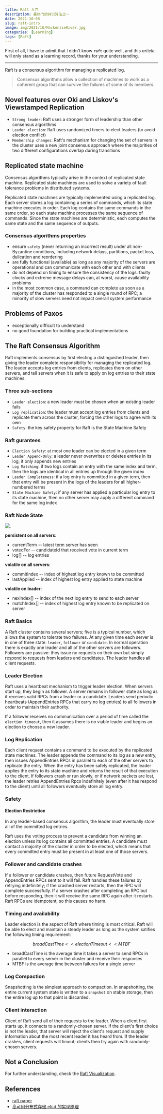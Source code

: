 ```yaml
---
title: Raft 入门
description: 最热门的共识算法之一
date: 2021-10-08
slug: raft-intro
image: img/2021/10/MackenzieRiver.jpg
categories: [Learning]
tags: [Raft]
---
```


First of all, I have to admit that I didn't know `raft` quite well, and this _article_ will only stand as a learning record, thanks for your understanding.

---

Raft is a consensus algorithm for managing a replicated log.

> Consensus algorithms allow a collection of machines to work as a coherent group that can survive the failures of some of its members.

## Novel features over Oki and Liskov's Viewstamped Replication

- `Strong leader`: Raft uses a stronger form of leadership than other consensus algorithms
- `Leader election`: Raft uses randomized timers to elect leaders (to avoid election conflict)
- `Membership changes`: Raft's mechanism for changing the set of servers in the cluster uses a new joint consensus approach where the majorities of two different configurations overlap during transitions

## Replicated state machine

Consensus algorithms typically arise in the context of replicated state machine. Replicated state machines are used to solve a variety of fault tolerance problems in distributed systems.

Replicated state machines are typically implemented using a replicated log. Each server stores a log containing a series of commands, which its state machine executes in order. Each log contains the same commands in the same order, so each state machine processes the same sequence of commands. Since the state machines are deterministic, each computes the same state and the same sequence of outputs.

### Consensus algorithms properties

- ensure `safety` (never returning an incorrect result) under all non-Byzantine conditions, including network delays, partitions, packet loss, dulication and reordering
- are fully functional (available) as long as any majority of the servers are operational and can communicate with each other and with clients
- do not depend on timing to ensure the consistency of the logs: faulty clocks and extreme message delays can, at worst, cause availability problems
- in the most common case, a command can complete as soon as a majority of the cluster has responded to a single round of RPC; a minority of slow servers need not impact overall system performance

## Problems of Paxos

- exceptionally difficult to understand
- no good foundation for building practical implementations

## The Raft Consensus Algorithm

Raft implements consensus by first electing a distinguished leader, then giving the leader complete responsibility for managing the replicated log. The leader accepts log entries from clients, replicates them on other servers, and tell servers when it is safe to apply on log entries to their state machines.

### Three sub-sections

- `Leader election`: a new leader must be chosen when an existing leader fails
- `Log replication`: the leader must accept log entries from clients and replicate them across the cluster, forcing the other logs to agree with its own
- `Safety`: the key safety property for Raft is the State Machine Safety

### Raft gurantees

- `Election Safety`: at most one leader can be elected in a given term
- `Leader Append-Only`: a leader never overwrites or deletes entries in its log; it only appends new entries
- `Log Matching`: if two logs contain an entry with the same index and term, then the logs are identical in all entries up through the given index
- `Leader Completeness`: if a log entry is committed in a given term, then that entry will be present in the logs of the leaders for all higher-numbered terms
- `State Machine Safety`: if any server has applied a particular log entry to its state machine, then no other server may apply a different command for the same log index

### Raft Node State

![.](img/2021/10/raft-state.png)

**persistent on all servers**:

- currentTerm -- latest term server has seen
- votedFor -- candidateId that received vote in current term
- log[] -- log entries

**volatile on all servers**:

- commitIndex -- index of highest log entry known to be committed
- lastApplied -- index of highest log entry applied to state machine

**volatile on leader**:

- nexIndex[] -- index of the next log entry to send to each server
- matchIndex[] -- index of highest log entry known to be replicated on server

### Raft Basics

A Raft cluster contains several servers; five is a typical number, which allows the system to tolerate two failures. At any given time each server is in one of three state: `leader`, `follower` or `candidate`. In normal operation there is exactly one leader and all of the other servers are followers. Followers are passive: they issue no requests on their own but simply respond to requests from leaders and candidates. The leader handles all client requests.

### Leader Election

Raft uses a heartbeat mechanism to trigger leader election. When servers start up, they begin as follower. A server remains in follower state as long as it receives valid RPCs from a leader or a candidate. Leaders send periodic heartbeats (AppendEntries RPCs that carry no log entries) to all followers in order to maintain their authority.

If a follower receives no communication over a period of time called the `election timeout`, then it assumes there is no viable leader and begins an election to choose a new leader.

### Log Replication

Each client request contains a command to be executed by the replicated state machines. The leader appends the command to its log as a new entry, then issues AppendEntries RPCs in parallel to each of the other servers to replicate the entry. When the entry has been safely replicated, the leader applies the entry to its state machine and returns the result of that execution to the client. If followers crash or run slowly, or if network packets are lost, the leader retries AppendEntries Rpcs indefinitely (even after it has respond to the client) until all followers eventually store all log entry.

### Safety

#### Election Restriction

In any leader-based consensus algorithm, the leader must eventually store all of the committed log entries.

Raft uses the voting process to prevent a candidate from winning an election unless its log contains all committed entries. A candidate must contact a majority of the cluster in order to be elected, which means that every committed entry must be present in at least one of those servers.

### Follower and candidate crashes

If a follower or candidate crashes, then future RequestVote and AppendEntries RPCs sent to it will fail. Raft handles these failures by retrying indefinitely; if the crashed server restarts, then the RPC will complete successfully. If a server crashes after completing an RPC but before responding, then it will receive the same RPC again after it restarts. Raft RPCs are idempotent, so this causes no harm.

### Timing and availability

Leader election is the aspect of Raft where timing is most critical. Raft will be able to elect and maintain a steady leader as long as the system satifies the following timing requirement:

$$broadCastTime << electionTimeout << MTBF$$

- broadCastTime is the average time it takes a server to send RPCs in parallel to every server in the cluster and receive their responses
- MTBF is the average time between failures for a single server

### Log Compaction

Snapshotting is the simplest approach to compaction. In snapshotting, the entire current system state is written to a `snapshot` on stable storage, then the entire log up to that point is discarded.

### Client interaction

Client of Raft send all of their requests to the leader. When a client first starts up, it connects to a randomly-chosen server. If the client's first choice is not the leader, that server will reject the client's request and supply information about the most recent leader it has heard from. If the leader crashes, client requests will timout; clients then try again with randomly-chosen servers.

## Not a Conclusion

For further understanding, check the [Raft Visualization](https://raft.github.io/).

## References

- [raft paper](https://raft.github.io/raft.pdf)
- [高可用分布式存储 etcd 的实现原理](https://draveness.me/etcd-introduction/)
